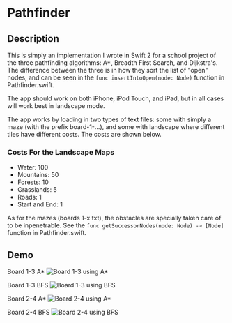 # Pathfinder

## Description

This is simply an implementation I wrote in Swift 2 for a school project of the three pathfinding algorithms: A*, Breadth First Search, and Dijkstra's. The difference between the three is in how they sort the list of "open" nodes, and can be seen in the `func insertIntoOpen(node: Node)` function in Pathfinder.swift.

The app should work on both iPhone, iPod Touch, and iPad, but in all cases will work best in landscape mode.

The app works by loading in two types of text files: some with simply a maze (with the prefix board-1-...), and some with landscape where different tiles have different costs. The costs are shown below.


### Costs For the Landscape Maps

- Water: 100
- Mountains: 50
- Forests: 10
- Grasslands: 5
- Roads: 1
- Start and End: 1

As for the mazes (boards 1-x.txt), the obstacles are specially taken care of to be inpenetrable. See the `func getSuccessorNodes(node: Node) -> [Node]` function in Pathfinder.swift.


## Demo

Board 1-3 A*
![Board 1-3 using A*](http://imgur.com/3bjWUOG)

Board 1-3 BFS
![Board 1-3 using BFS](http://imgur.com/jKf81NY)

Board 2-4 A*
![Board 2-4 using A*](http://imgur.com/F2g5Bm8)

Board 2-4 BFS
![Board 2-4 using BFS](http://imgur.com/SzFYKEN)

